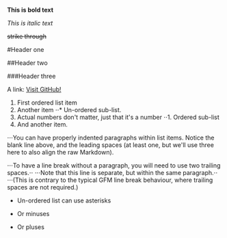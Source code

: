 **This is bold text**

_This is italic text_

~~strike through~~

#Header one

##Header two

###Header three

A link: [Visit GitHub!](www.github.com)

1. First ordered list item
2. Another item
⋅⋅* Un-ordered sub-list. 
1. Actual numbers don't matter, just that it's a number
⋅⋅1. Ordered sub-list
4. And another item.

⋅⋅⋅You can have properly indented paragraphs within list items. Notice the blank line above, and the leading spaces (at least one, but we'll use three here to also align the raw Markdown).

⋅⋅⋅To have a line break without a paragraph, you will need to use two trailing spaces.⋅⋅
⋅⋅⋅Note that this line is separate, but within the same paragraph.⋅⋅
⋅⋅⋅(This is contrary to the typical GFM line break behaviour, where trailing spaces are not required.)

* Un-ordered list can use asterisks
- Or minuses
+ Or pluses